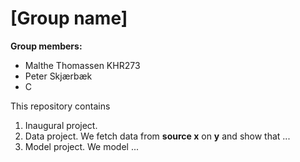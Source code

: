 # \[Group name\]

**Group members:**
- Malthe Thomassen KHR273
- Peter Skjærbæk
- C

This repository contains  
1. Inaugural project. 
2. Data project. We fetch data from **source x** on **y** and show that ...
3. Model project. We model ...
